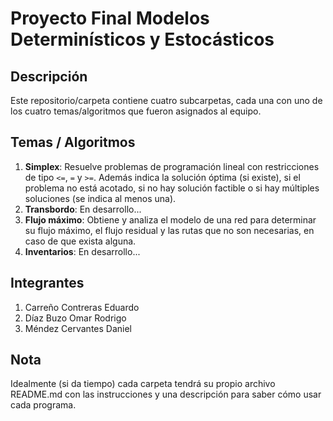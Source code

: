 # Proyecto Final Modelos Determinísticos y Estocásticos  

## Descripción
Este repositorio/carpeta contiene cuatro subcarpetas, cada una con uno de los cuatro temas/algoritmos que fueron asignados al equipo.

## Temas / Algoritmos
1. **Simplex**: Resuelve problemas de programación lineal con restricciones de tipo `<=`, `=` y `>=`. Además indica la solución óptima (si existe), si el problema no está acotado, si no hay solución factible o si hay múltiples soluciones (se indica al menos una).
2. **Transbordo**: En desarrollo...
3. **Flujo máximo**: Obtiene y analiza el modelo de una red para determinar su flujo máximo, el flujo residual y las rutas que no son necesarias, en caso de que exista alguna.
4. **Inventarios**: En desarrollo...

## Integrantes
1. Carreño Contreras Eduardo
2. Díaz Buzo Omar Rodrigo
3. Méndez Cervantes Daniel

## Nota
Idealmente (si da tiempo) cada carpeta tendrá su propio archivo README.md con las instrucciones y una descripción para saber cómo usar cada programa.
